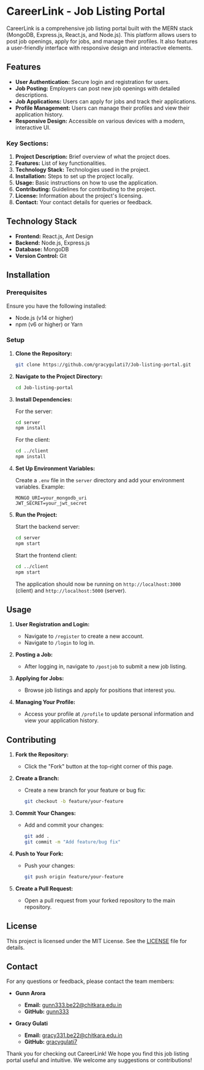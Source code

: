# CareerLink - Job Listing Portal

CareerLink is a comprehensive job listing portal built with the MERN stack (MongoDB, Express.js, React.js, and Node.js). This platform allows users to post job openings, apply for jobs, and manage their profiles. It also features a user-friendly interface with responsive design and interactive elements.

## Features

- **User Authentication:** Secure login and registration for users.
- **Job Posting:** Employers can post new job openings with detailed descriptions.
- **Job Applications:** Users can apply for jobs and track their applications.
- **Profile Management:** Users can manage their profiles and view their application history.
- **Responsive Design:** Accessible on various devices with a modern, interactive UI.

### Key Sections:

1. **Project Description:** Brief overview of what the project does.
2. **Features:** List of key functionalities.
3. **Technology Stack:** Technologies used in the project.
4. **Installation:** Steps to set up the project locally.
5. **Usage:** Basic instructions on how to use the application.
6. **Contributing:** Guidelines for contributing to the project.
7. **License:** Information about the project's licensing.
8. **Contact:** Your contact details for queries or feedback.

## Technology Stack

- **Frontend:** React.js, Ant Design
- **Backend:** Node.js, Express.js
- **Database:** MongoDB
- **Version Control:** Git

## Installation

### Prerequisites

Ensure you have the following installed:

- Node.js (v14 or higher)
- npm (v6 or higher) or Yarn

### Setup

1. **Clone the Repository:**

   ```bash
   git clone https://github.com/gracygulati7/Job-listing-portal.git
   ```

2. **Navigate to the Project Directory:**

   ```bash
   cd Job-listing-portal
   ```

3. **Install Dependencies:**

   For the server:

   ```bash
   cd server
   npm install
   ```

   For the client:

   ```bash
   cd ../client
   npm install
   ```

4. **Set Up Environment Variables:**

   Create a `.env` file in the `server` directory and add your environment variables. Example:

   ```env
   MONGO_URI=your_mongodb_uri
   JWT_SECRET=your_jwt_secret
   ```

5. **Run the Project:**

   Start the backend server:

   ```bash
   cd server
   npm start
   ```

   Start the frontend client:

   ```bash
   cd ../client
   npm start
   ```

   The application should now be running on `http://localhost:3000` (client) and `http://localhost:5000` (server).

## Usage

1. **User Registration and Login:**
   - Navigate to `/register` to create a new account.
   - Navigate to `/login` to log in.

2. **Posting a Job:**
   - After logging in, navigate to `/postjob` to submit a new job listing.

3. **Applying for Jobs:**
   - Browse job listings and apply for positions that interest you.

4. **Managing Your Profile:**
   - Access your profile at `/profile` to update personal information and view your application history.

## Contributing

1. **Fork the Repository:**
   - Click the "Fork" button at the top-right corner of this page.

2. **Create a Branch:**
   - Create a new branch for your feature or bug fix:

     ```bash
     git checkout -b feature/your-feature
     ```

3. **Commit Your Changes:**
   - Add and commit your changes:

     ```bash
     git add .
     git commit -m "Add feature/bug fix"
     ```

4. **Push to Your Fork:**
   - Push your changes:

     ```bash
     git push origin feature/your-feature
     ```

5. **Create a Pull Request:**
   - Open a pull request from your forked repository to the main repository.

## License

This project is licensed under the MIT License. See the [LICENSE](LICENSE) file for details.

## Contact

For any questions or feedback, please contact the team members:

- **Gunn Arora**
  - **Email:** gunn333.be22@chitkara.edu.in
  - **GitHub:** [gunn333](https://github.com/gunn333)

- **Gracy Gulati**
  - **Email:** gracy331.be22@chitkara.edu.in
  - **GitHub:** [gracygulati7](https://github.com/gracygulati7)

Thank you for checking out CareerLink! We hope you find this job listing portal useful and intuitive. We welcome any suggestions or contributions!
